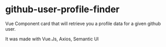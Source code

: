 # github-user-profile-finder
Vue Component card that will retrieve you a profile data for a given github user.

It was made with Vue.Js, Axios, Semantic UI
